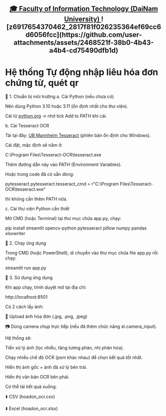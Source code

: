 <h2 align="center">
    <a href="https://dainam.edu.vn/vi/khoa-cong-nghe-thong-tin">
    🎓 Faculty of Information Technology (DaiNam University)
    </a>
    ![z6917654370462_2817f81f026235364ef69cc6d6056fcc](https://github.com/user-attachments/assets/2468521f-38b0-4b43-a4b4-cd75490dfb1d)
</h2>


# Hệ thống Tự động nhập liêu hóa đơn chứng từ, quét qr

🔹 1. Chuẩn bị môi trường
a. Cài Python (nếu chưa có)

Nên dùng Python 3.10 hoặc 3.11 (ổn định nhất cho thư viện).

Cài từ [python.org](https://www.python.org/downloads/)
 → nhớ tick Add to PATH khi cài.

b. Cài Tesseract OCR

Tải tại đây: [UB Mannheim Tesseract](https://github.com/UB-Mannheim/tesseract/wiki)
 (phiên bản ổn định cho Windows).

Cài đặt, mặc định sẽ nằm ở:

C:\Program Files\Tesseract-OCR\tesseract.exe


Thêm đường dẫn này vào PATH (Environment Variables).

Hoặc trong code đã có sẵn dòng:

pytesseract.pytesseract.tesseract_cmd = r"C:\Program Files\Tesseract-OCR\tesseract.exe"


thì không cần thêm PATH nữa.

c. Cài thư viện Python cần thiết

Mở CMD (hoặc Terminal) tại thư mục chứa app.py, chạy:

pip install streamlit opencv-python pytesseract pillow numpy pandas xlsxwriter

🔹 2. Chạy ứng dụng

Trong CMD (hoặc PowerShell), di chuyển vào thư mục chứa file app.py rồi chạy:

streamlit run app.py

🔹 3. Sử dụng ứng dụng

Khi app chạy, trình duyệt mở tại địa chỉ:

http://localhost:8501


Có 2 cách lấy ảnh:

📂 Upload ảnh hóa đơn (.jpg, .png, .jpeg)

📷 Dùng camera chụp trực tiếp (nếu đã thêm chức năng st.camera_input).

Hệ thống sẽ:

Tiền xử lý ảnh (lọc nhiễu, tăng tương phản, nhị phân hóa).

Chạy nhiều chế độ OCR (psm khác nhau) để chọn kết quả tốt nhất.

Hiển thị ảnh gốc + ảnh đã xử lý bên trái.

Hiển thị văn bản OCR bên phải.

Có thể tải kết quả xuống:

⬇️ CSV (hoadon_ocr.csv)

⬇️ Excel (hoadon_ocr.xlsx)
